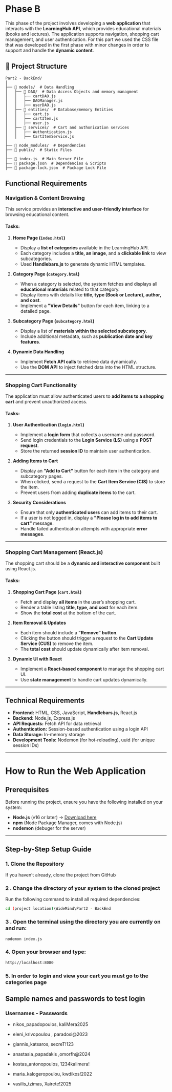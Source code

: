 
# **Phase B**

This phase of the project  involves developing a **web application** that interacts with the **LearningHub API**, which provides educational materials (books and lectures). The application  supports navigation, shopping cart management, and user authentication. For this part we used the CSS file that was developed in the first phase with minor changes in order to support and handle the **dynamic content**.


## 📁 Project Structure

```
Part2 - BackEnd/
│
├── 📂 models/  # Data Handling
│   ├── 📂 DAO/  # Data Access Objects and memory managment
│   │   ├── cartDAO.js
│   │   ├── DAOManager.js
│   │   ├── userDAO.js
│   ├── 📂 entities/  # Database/memory Entities
│   │   ├── cart.js
│   │   ├── cartItem.js
│   │   ├── user.js
│   ├── 📂 services/  # Cart and authonication services
│   │   ├── Authentication.js
│   │   ├── CartItemService.js
│
├── 📂 node_modules/  # Dependencies
├── 📂 public/  # Static Files
│
├── 📄 index.js  # Main Server File
├── 📄 package.json  # Dependencies & Scripts
├── 📄 package-lock.json  # Package Lock File
```


##  Functional Requirements

###  **Navigation & Content Browsing**

This  service  provides an **interactive and user-friendly interface** for browsing educational content.

#### **Tasks:**  
1. **Home Page (`index.html`)**  
   - Display a **list of categories** available in the LearningHub API.  
   - Each category  includes a **title, an image**, and a **clickable link** to view subcategories.  
   - Used **Handlebars.js** to generate dynamic HTML templates.  

2. **Category Page (`category.html`)**  
   - When a category is selected, the system fetches and displays all **educational materials** related to that category.  
   - Display items with details like **title, type (Book or Lecture), author, and cost**.  
   - Implement a **"View Details"** button for each item, linking to a detailed page.  

3. **Subcategory Page (`subcategory.html`)**  
   - Display a list of **materials within the selected subcategory**.  
   - Include additional metadata, such as **publication date and key features**.  

4. **Dynamic Data Handling**  
   - Implement **Fetch API calls** to retrieve data dynamically.  
   - Use the **DOM API** to inject fetched data into the HTML structure.  

---

###   Shopping Cart Functionality  
The application must allow authenticated users to **add items to a shopping cart** and prevent unauthorized access.  

#### **Tasks:**  
1. **User Authentication (`login.html`)**  
   - Implement a **login form** that collects a username and password.  
   - Send login credentials to the **Login Service (LS)** using a **POST request**.  
   - Store the returned **session ID** to maintain user authentication.  

2. **Adding Items to Cart**  
   - Display an **"Add to Cart"** button for each item in the category and subcategory pages.  
   - When clicked, send a request to the **Cart Item Service (CIS)** to store the item.  
   - Prevent users from adding **duplicate items** to the cart.  

3. **Security Considerations**  
   - Ensure that only **authenticated users** can add items to their cart.  
   - If a user is not logged in, display a **"Please log in to add items to cart"** message.  
   - Handle failed authentication attempts with appropriate **error messages**.  

---

###  Shopping Cart Management (React.js) 
The shopping cart should be a **dynamic and interactive component** built using React.js.  

#### **Tasks:**  
1. **Shopping Cart Page (`cart.html`)**  
   - Fetch and display **all items** in the user’s shopping cart.  
   - Render a table listing **title, type, and cost** for each item.  
   - Show the **total cost** at the bottom of the cart.  

2. **Item Removal & Updates**  
   - Each item should include a **"Remove" button**.  
   - Clicking the button should trigger a request to the **Cart Update Service (CUS)** to remove the item.  
   - The **total cost** should update dynamically after item removal.  

3. **Dynamic UI with React**  
   - Implement a **React-based component** to manage the shopping cart UI.  
   - Use **state management** to handle cart updates dynamically.  

---

##  Technical Requirements  
- **Frontend:** HTML, CSS, JavaScript, **Handlebars.js**, React.js  
- **Backend:** Node.js, Express.js  
- **API Requests:** Fetch API for data retrieval  
- **Authentication:** Session-based authentication using a login API  
- **Data Storage:** In-memory storage 
- **Development Tools:** Nodemon (for hot-reloading), uuid (for unique session IDs)  

---

#  How to Run the Web Application  

##  Prerequisites  
Before running the project, ensure you have the following installed on your system:  

- **Node.js** (v16 or later) → [Download here](https://nodejs.org/)  
- **npm** (Node Package Manager, comes with Node.js)  
- **nodemon** (debuger for the server)
  

---

##  Step-by-Step Setup  Guide

### 1. Clone the Repository  
If you haven’t already, clone the project from GitHub

### 2 . Change the directory of your system to the cloned project 

Run the following command to install all required dependencies:
```bash
cd (project location)\WideMind\Part2 - BackEnd

```

### 3 . Open the terminal using the directory you are currently on and run:
```bash
nodemon index.js
```
### 4. Open your browser and type:
```bash
http://localhost:8080
```
### 5. In order to login and view your cart you must go to the categories page

## Sample names and passwords to test login

### Usernames - Passwords

* nikos_papadopoulos, kaliMera2025

* eleni_krivopoulou , paradosi@2023

* giannis_katsaros, secreT!123

* anastasia_papadakis ,omorfh@2024

* kostas_antonopoulos, 1234kalimera!

* maria_kalogeropoulou, kwdikos!2022

* vasilis_tzimas, Xairete!2025

